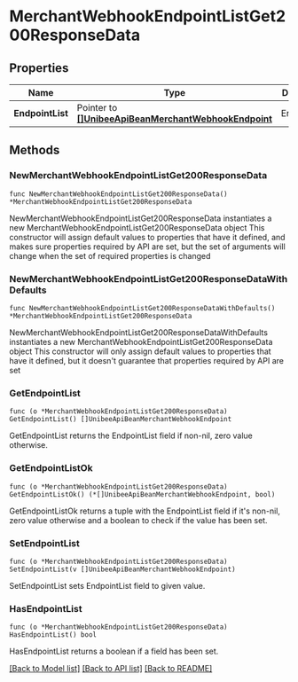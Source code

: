 # MerchantWebhookEndpointListGet200ResponseData

## Properties

Name | Type | Description | Notes
------------ | ------------- | ------------- | -------------
**EndpointList** | Pointer to [**[]UnibeeApiBeanMerchantWebhookEndpoint**](UnibeeApiBeanMerchantWebhookEndpoint.md) | EndpointList | [optional] 

## Methods

### NewMerchantWebhookEndpointListGet200ResponseData

`func NewMerchantWebhookEndpointListGet200ResponseData() *MerchantWebhookEndpointListGet200ResponseData`

NewMerchantWebhookEndpointListGet200ResponseData instantiates a new MerchantWebhookEndpointListGet200ResponseData object
This constructor will assign default values to properties that have it defined,
and makes sure properties required by API are set, but the set of arguments
will change when the set of required properties is changed

### NewMerchantWebhookEndpointListGet200ResponseDataWithDefaults

`func NewMerchantWebhookEndpointListGet200ResponseDataWithDefaults() *MerchantWebhookEndpointListGet200ResponseData`

NewMerchantWebhookEndpointListGet200ResponseDataWithDefaults instantiates a new MerchantWebhookEndpointListGet200ResponseData object
This constructor will only assign default values to properties that have it defined,
but it doesn't guarantee that properties required by API are set

### GetEndpointList

`func (o *MerchantWebhookEndpointListGet200ResponseData) GetEndpointList() []UnibeeApiBeanMerchantWebhookEndpoint`

GetEndpointList returns the EndpointList field if non-nil, zero value otherwise.

### GetEndpointListOk

`func (o *MerchantWebhookEndpointListGet200ResponseData) GetEndpointListOk() (*[]UnibeeApiBeanMerchantWebhookEndpoint, bool)`

GetEndpointListOk returns a tuple with the EndpointList field if it's non-nil, zero value otherwise
and a boolean to check if the value has been set.

### SetEndpointList

`func (o *MerchantWebhookEndpointListGet200ResponseData) SetEndpointList(v []UnibeeApiBeanMerchantWebhookEndpoint)`

SetEndpointList sets EndpointList field to given value.

### HasEndpointList

`func (o *MerchantWebhookEndpointListGet200ResponseData) HasEndpointList() bool`

HasEndpointList returns a boolean if a field has been set.


[[Back to Model list]](../README.md#documentation-for-models) [[Back to API list]](../README.md#documentation-for-api-endpoints) [[Back to README]](../README.md)


